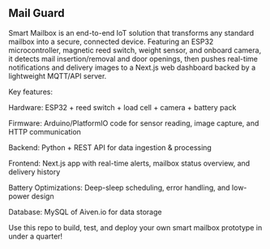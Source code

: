 ## Mail Guard

Smart Mailbox is an end-to-end IoT solution that transforms any standard mailbox into a secure, connected device. Featuring an ESP32 microcontroller, magnetic reed switch, weight sensor, and onboard camera, it detects mail insertion/removal and door openings, then pushes real-time notifications and delivery images to a Next.js web dashboard backed by a lightweight MQTT/API server.

Key features:

Hardware: ESP32 + reed switch + load cell + camera + battery pack

Firmware: Arduino/PlatformIO code for sensor reading, image capture, and HTTP communication

Backend: Python + REST API for data ingestion & processing

Frontend: Next.js app with real-time alerts, mailbox status overview, and delivery history

Battery Optimizations: Deep-sleep scheduling, error handling, and low-power design

Database: MySQL of Aiven.io for data storage

Use this repo to build, test, and deploy your own smart mailbox prototype in under a quarter!
